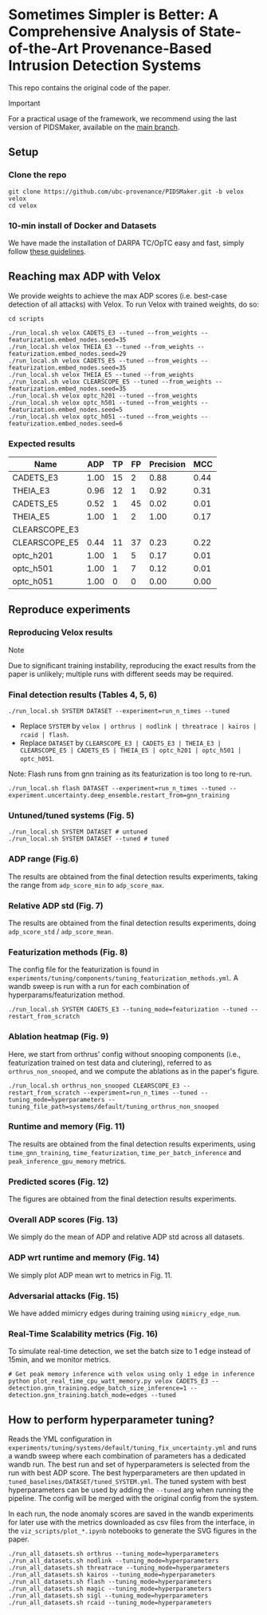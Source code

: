# Sometimes Simpler is Better: A Comprehensive Analysis of State-of-the-Art Provenance-Based Intrusion Detection Systems

This repo contains the original code of the paper.

> [!IMPORTANT]
> For a practical usage of the framework, we recommend using the last version of PIDSMaker, available on the [main branch](https://github.com/ubc-provenance/PIDSMaker).

## Setup

### Clone the repo
```
git clone https://github.com/ubc-provenance/PIDSMaker.git -b velox velox
cd velox
```

### 10-min install of Docker and Datasets

We have made the installation of DARPA TC/OpTC easy and fast, simply follow [these guidelines](settings/ten-minute-install.md).

## Reaching max ADP with Velox

We provide weights to achieve the max ADP scores (i.e. best-case detection of all attacks) with Velox. 
To run Velox with trained weights, do so:

```shell
cd scripts
```

```shell
./run_local.sh velox CADETS_E3 --tuned --from_weights --featurization.embed_nodes.seed=35
./run_local.sh velox THEIA_E3 --tuned --from_weights --featurization.embed_nodes.seed=29
./run_local.sh velox CADETS_E5 --tuned --from_weights --featurization.embed_nodes.seed=35
./run_local.sh velox THEIA_E5 --tuned --from_weights
./run_local.sh velox CLEARSCOPE_E5 --tuned --from_weights --featurization.embed_nodes.seed=35
./run_local.sh velox optc_h201 --tuned --from_weights
./run_local.sh velox optc_h501 --tuned --from_weights --featurization.embed_nodes.seed=5
./run_local.sh velox optc_h051 --tuned --from_weights --featurization.embed_nodes.seed=6
```

### Expected results

| Name             | ADP | TP  | FP  | Precision | MCC       |
|------------------|-----|-----|-----|-----------|-----------|
| CADETS_E3        |   1.00  |  15   |   2  |     0.88      |     0.44      |
| THEIA_E3         | 0.96|  12   |  1   |    0.92       |    0.31       |
| CADETS_E5        |   0.52  |   1  |   45  |       0.02    |     0.01     |
| THEIA_E5         | 1.00    |   1  |   2  |     1.00      |     0.17      |
| CLEARSCOPE_E3    |     |     |     |           |           |
| CLEARSCOPE_E5    |   0.44  |   11  |   37  |      0.23     |       0.22    |
| optc_h201        |  1.00   |  1   |  5   |     0.17      |    0.01       |
| optc_h501        |   1.00  |   1  |  7   |        0.12   |     0.01      |
| optc_h051        |   1.00  |  0   |  0   |        0.00   |      0.00     |

## Reproduce experiments

### Reproducing Velox results

> [!NOTE]
> Due to significant training instability, reproducing the exact results from the paper is unlikely; multiple runs with different seeds may be required.

### Final detection results (Tables 4, 5, 6)

```shell
./run_local.sh SYSTEM DATASET --experiment=run_n_times --tuned
```

- Replace `SYSTEM` by `velox | orthrus | nodlink | threatrace | kairos | rcaid | flash`.
- Replace `DATASET` by `CLEARSCOPE_E3 | CADETS_E3 | THEIA_E3 | CLEARSCOPE_E5 | CADETS_E5 | THEIA_E5 | optc_h201 | optc_h501 | optc_h051`.


Note: Flash runs from gnn training as its featurization is too long to re-run.
```shell
./run_local.sh flash DATASET --experiment=run_n_times --tuned --experiment.uncertainty.deep_ensemble.restart_from=gnn_training
```

### Untuned/tuned systems (Fig. 5)

```shell
./run_local.sh SYSTEM DATASET # untuned
./run_local.sh SYSTEM DATASET --tuned # tuned
```

### ADP range (Fig.6)

The results are obtained from the final detection results experiments, taking the range from `adp_score_min` to `adp_score_max`.

### Relative ADP std (Fig. 7)

The results are obtained from the final detection results experiments, doing `adp_score_std` / `adp_score_mean`.

### Featurization methods (Fig. 8)

The config file for the featurization is found in `experiments/tuning/components/tuning_featurization_methods.yml`.
A wandb sweep is run with a run for each combination of hyperparams/featurization method.

```shell
./run_local.sh SYSTEM CADETS_E3 --tuning_mode=featurization --tuned --restart_from_scratch
```

### Ablation heatmap (Fig. 9)

Here, we start from orthrus' config without snooping components (i.e., featurization trained on test data and clutering), referred to as `orthrus_non_snooped`, and we compute the ablations as in the paper's figure.

```shell
./run_local.sh orthrus_non_snooped CLEARSCOPE_E3 --restart_from_scratch --experiment=run_n_times --tuned --tuning_mode=hyperparameters --tuning_file_path=systems/default/tuning_orthrus_non_snooped
```

### Runtime and memory (Fig. 11)

The results are obtained from the final detection results experiments, using `time_gnn_training`, `time_featurization`, `time_per_batch_inference` and `peak_inference_gpu_memory` metrics.

### Predicted scores (Fig. 12)

The figures are obtained from the final detection results experiments.

### Overall ADP scores (Fig. 13)

We simply do the mean of ADP and relative ADP std across all datasets.

### ADP wrt runtime and memory (Fig. 14)

We simply plot ADP mean wrt to metrics in Fig. 11.

### Adversarial attacks (Fig. 15)

We have added mimicry edges during training using `mimicry_edge_num`.

### Real-Time Scalability metrics (Fig. 16)

To simulate real-time detection, we set the batch size to 1 edge instead of 15min, and we monitor metrics.

```shell
# Get peak memory inference with velox using only 1 edge in inference
python plot_real_time_cpu_watt_memory.py velox CADETS_E3 --detection.gnn_training.edge_batch_size_inference=1 --detection.gnn_training.batch_mode=edges --tuned
```

## How to perform hyperparameter tuning?

Reads the YML configuration in `experiments/tuning/systems/default/tuning_fix_uncertainty.yml` and runs a wandb sweep where each combination of parameters has a dedicated wandb run.
The best run and set of hyperparameters is selected from the run with best ADP score.
The best hyperparameters are then updated in `tuned_baselines/DATASET/tuned_SYSTEM.yml`.
The tuned system with best hyperparameters can be used by adding the `--tuned` arg when running the pipeline. 
The config will be merged with the original config from the system.

In each run, the node anomaly scores are saved in the wandb experiments for later use with the metrics downloaded as csv files from the interface, in the `viz_scripts/plot_*.ipynb` notebooks to generate the SVG figures in the paper.

```shell
./run_all_datasets.sh orthrus --tuning_mode=hyperparameters
./run_all_datasets.sh nodlink --tuning_mode=hyperparameters
./run_all_datasets.sh threatrace --tuning_mode=hyperparameters
./run_all_datasets.sh kairos --tuning_mode=hyperparameters
./run_all_datasets.sh flash --tuning_mode=hyperparameters
./run_all_datasets.sh magic --tuning_mode=hyperparameters
./run_all_datasets.sh sigl --tuning_mode=hyperparameters
./run_all_datasets.sh rcaid --tuning_mode=hyperparameters
```

